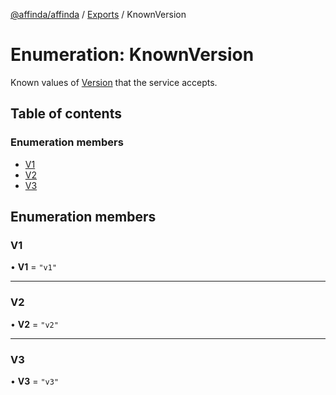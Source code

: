 [@affinda/affinda](../README.md) / [Exports](../modules.md) / KnownVersion

# Enumeration: KnownVersion

Known values of [Version](../modules.md#version) that the service accepts.

## Table of contents

### Enumeration members

- [V1](KnownVersion.md#v1)
- [V2](KnownVersion.md#v2)
- [V3](KnownVersion.md#v3)

## Enumeration members

### V1

• **V1** = `"v1"`

___

### V2

• **V2** = `"v2"`

___

### V3

• **V3** = `"v3"`
